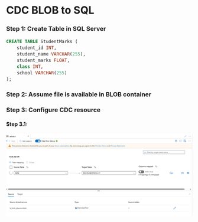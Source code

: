# CDC BLOB to SQL


### Step 1: Create Table in SQL Server
```SQL
CREATE TABLE StudentMarks (
    student_id INT,
    student_name VARCHAR(255),
    student_marks FLOAT,
    class INT,
    school VARCHAR(255)
);
```

### Step 2: Assume file is available in BLOB container

### Step 3: Configure CDC resource

#### Step 3.1: 

![alt text](image.png)